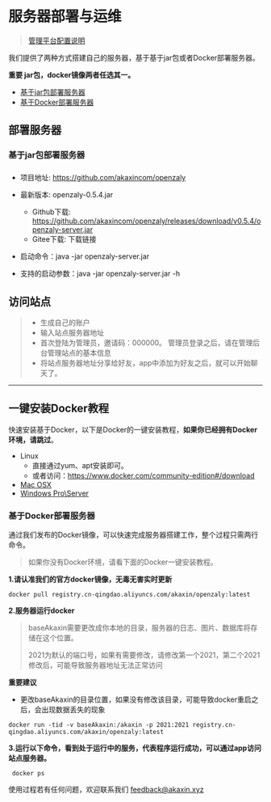 服务器部署与运维
====

> [管理平台配置说明](spec/server_config.md)

我们提供了两种方式搭建自己的服务器，基于基于jar包或者Docker部署服务器。

**重要 jar包，docker镜像两者任选其一。**

* [基于jar包部署服务器](#jar)
* [基于Docker部署服务器](#docker)

## **部署服务器**

### <h3 id="jar">**基于jar包部署服务器**<h3>

* 项目地址: https://github.com/akaxincom/openzaly
* 最新版本: openzaly-0.5.4.jar
	* Github下载: https://github.com/akaxincom/openzaly/releases/download/v0.5.4/openzaly-server.jar
	* Gitee下载: 下载链接

* 启动命令：java -jar openzaly-server.jar

* 支持的启动参数：java -jar openzaly-server.jar -h

## **访问站点**

> * 生成自己的账户
> * 输入站点服务器地址
> * 首次登陆为管理员，邀请码：000000。 管理员登录之后，请在管理后台管理站点的基本信息
> * 将站点服务器地址分享给好友，app中添加为好友之后，就可以开始聊天了。

------


## 一键安装Docker教程

快速安装基于Docker，以下是Docker的一键安装教程，**如果你已经拥有Docker环境，请跳过**。

* Linux
    * 直接通过yum、apt安装即可。
    * 或者访问：https://www.docker.com/community-edition#/download
* [Mac OSX](<https://store.docker.com/editions/community/docker-ce-desktop-mac>)
* [Windows Pro\Server](<https://store.docker.com/editions/community/docker-ce-desktop-windows>)

### <h3 id="jar">**基于Docker部署服务器**</h3> 

通过我们发布的Docker镜像，可以快速完成服务器搭建工作，整个过程只需两行命令。

> 如果你没有Docker环境，请看下面的Docker一键安装教程。

**1.请认准我们的官方docker镜像，无毒无害实时更新**

```
docker pull registry.cn-qingdao.aliyuncs.com/akaxin/openzaly:latest
```

**2.服务器运行docker**
> baseAkaxin需要更改成你本地的目录，服务器的日志、图片、数据库将存储在这个位置。
> 
> 2021为默认的端口号，如果有需要修改，请修改第一个2021，第二个2021修改后，可能导致服务器地址无法正常访问
> 

**重要建议**  

*  更改baseAkaxin的目录位置，如果没有修改该目录，可能导致docker重启之后，会出现数据丢失的现象
> 

```
docker run -tid -v baseAkaxin:/akaxin -p 2021:2021 registry.cn-qingdao.aliyuncs.com/akaxin/openzaly:latest
```

**3.运行以下命令，看到处于运行中的服务，代表程序运行成功，可以通过app访问站点服务器。**

```
 docker ps
```


使用过程若有任何问题，欢迎联系我们 feedback@akaxin.xyz
